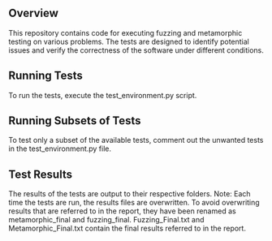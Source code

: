## Overview
This repository contains code for executing fuzzing and metamorphic testing on various problems. The tests are designed to identify potential issues and verify the correctness of the software under different conditions.

## Running Tests
To run the tests, execute the test_environment.py script.

## Running Subsets of Tests
To test only a subset of the available tests, comment out the unwanted tests in the test_environment.py file.

## Test Results
The results of the tests are output to their respective folders.
Note: Each time the tests are run, the results files are overwritten. To avoid overwriting results that are referred to in the report, they have been renamed as metamorphic_final and fuzzing_final.
Fuzzing_Final.txt and Metamorphic_Final.txt contain the final results referred to in the report.